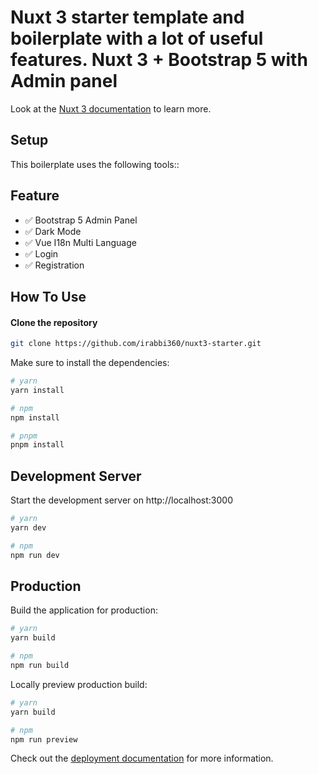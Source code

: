 # Nuxt 3 starter template and boilerplate with a lot of useful features. Nuxt 3 + Bootstrap 5 with Admin panel

Look at the [Nuxt 3 documentation](https://nuxt.com/docs/getting-started/introduction) to learn more.

## Setup

This boilerplate uses the following tools::
## Feature
- ✅ Bootstrap 5 Admin Panel 
- ✅ Dark Mode
- ✅ Vue I18n Multi Language
- ✅ Login
- ✅ Registration

## How To Use
#### Clone the repository

```bash
git clone https://github.com/irabbi360/nuxt3-starter.git
```

Make sure to install the dependencies:

```bash
# yarn
yarn install

# npm
npm install

# pnpm
pnpm install
```

## Development Server

Start the development server on http://localhost:3000

```bash
# yarn
yarn dev

# npm
npm run dev
```

## Production

Build the application for production:

```bash
# yarn
yarn build

# npm
npm run build
```

Locally preview production build:

```bash
# yarn
yarn build

# npm
npm run preview
```

Check out the [deployment documentation](https://nuxt.com/docs/getting-started/deployment) for more information.
